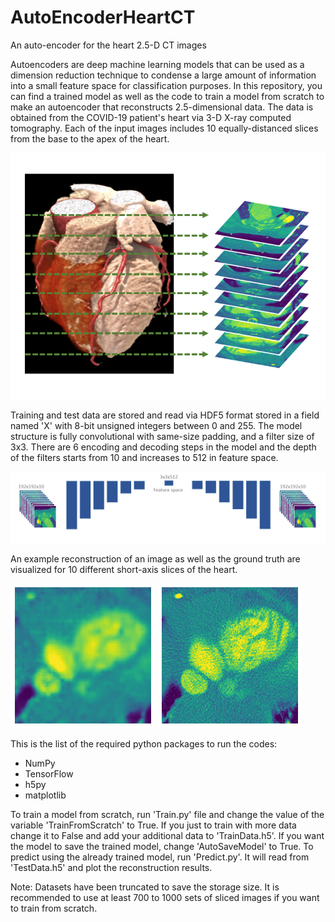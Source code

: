 # AutoEncoderHeartCT
An auto-encoder for the heart 2.5-D CT images 

Autoencoders are deep machine learning models that can be used as a dimension reduction technique to condense a large amount of information into a small feature space for classification purposes. In this repository, you can find a trained model as well as the code to train a model from scratch to make an autoencoder that reconstructs 2.5-dimensional data. The data is obtained from the COVID-19 patient's heart via 3-D X-ray computed tomography. Each of the input images includes 10 equally-distanced slices from the base to the apex of the heart. 

![Image slices obtained from CT](images/Slices.png)


Training and test data are stored and read via HDF5 format stored in a field named 'X' with 8-bit unsigned integers between 0 and 255. 
The model structure is fully convolutional with same-size padding, and a filter size of 3x3. There are 6 encoding and decoding steps in the model and the depth of the filters starts from 10 and increases to 512 in feature space. 

![Model](images/Model.png)

An example reconstruction of an image as well as the ground truth are visualized for 10 different short-axis slices of the heart. 

![reconstructed](images/reconstructed.gif)
![reconstructed](images/raw.gif)

This is the list of the required python packages to run the codes: 
* NumPy
* TensorFlow
* h5py
* matplotlib

To train a model from scratch, run 'Train.py' file and change the value of the variable 'TrainFromScratch' to True. If you just to train with more data change it to False and add your additional data to 'TrainData.h5'. 
If you want the model to save the trained model, change 'AutoSaveModel' to True. 
To predict using the already trained model, run 'Predict.py'. It will read from 'TestData.h5' and plot the reconstruction results. 

Note: Datasets have been truncated to save the storage size. It is recommended to use at least 700 to 1000 sets of sliced images if you want to train from scratch. 


